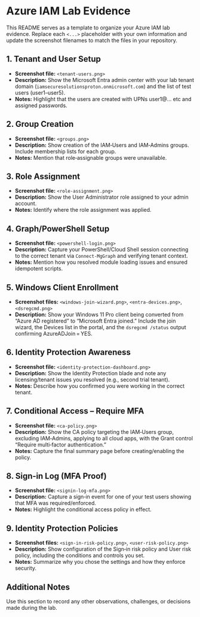 # Azure IAM Lab Evidence

This README serves as a template to organize your Azure IAM lab evidence. Replace each `<...>` placeholder with your own information and update the screenshot filenames to match the files in your repository.

## 1. Tenant and User Setup
- **Screenshot file:** `<tenant-users.png>`
- **Description:** Show the Microsoft Entra admin center with your lab tenant domain (`iamsecuresolutionsproton.onmicrosoft.com`) and the list of test users (user1–user5).
- **Notes:** Highlight that the users are created with UPNs user1@… etc and assigned passwords.

## 2. Group Creation
- **Screenshot file:** `<groups.png>`
- **Description:** Show creation of the IAM‑Users and IAM‑Admins groups. Include membership lists for each group.
- **Notes:** Mention that role‑assignable groups were unavailable.

## 3. Role Assignment
- **Screenshot file:** `<role-assignment.png>`
- **Description:** Show the User Administrator role assigned to your admin account.
- **Notes:** Identify where the role assignment was applied.

## 4. Graph/PowerShell Setup
- **Screenshot file:** `<powershell-login.png>`
- **Description:** Capture your PowerShell/Cloud Shell session connecting to the correct tenant via `Connect‑MgGraph` and verifying tenant context.
- **Notes:** Mention how you resolved module loading issues and ensured idempotent scripts.

## 5. Windows Client Enrollment
- **Screenshot files:** `<windows-join-wizard.png>`, `<entra-devices.png>`, `<dsregcmd.png>`
- **Description:** Show your Windows 11 Pro client being converted from “Azure AD registered” to “Microsoft Entra joined.” Include the join wizard, the Devices list in the portal, and the `dsregcmd /status` output confirming AzureADJoin = YES.

## 6. Identity Protection Awareness
- **Screenshot file:** `<identity-protection-dashboard.png>`
- **Description:** Show the Identity Protection blade and note any licensing/tenant issues you resolved (e.g., second trial tenant).
- **Notes:** Describe how you confirmed you were working in the correct tenant.

## 7. Conditional Access – Require MFA
- **Screenshot file:** `<ca-policy.png>`
- **Description:** Show the CA policy targeting the IAM‑Users group, excluding IAM‑Admins, applying to all cloud apps, with the Grant control “Require multi‑factor authentication.”
- **Notes:** Capture the final summary page before creating/enabling the policy.

## 8. Sign‑in Log (MFA Proof)
- **Screenshot file:** `<signin-log-mfa.png>`
- **Description:** Capture a sign‑in event for one of your test users showing that MFA was required/enforced.
- **Notes:** Highlight the conditional access policy in effect.

## 9. Identity Protection Policies
- **Screenshot files:** `<sign-in-risk-policy.png>`, `<user-risk-policy.png>`
- **Description:** Show configuration of the Sign‑in risk policy and User risk policy, including the conditions and controls you set.
- **Notes:** Summarize why you chose the settings and how they enforce security.

## Additional Notes
Use this section to record any other observations, challenges, or decisions made during the lab.
